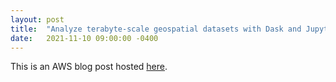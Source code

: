 ```yaml
---
layout: post
title:  "Analyze terabyte-scale geospatial datasets with Dask and Jupyter on AWS"
date:   2021-11-10 09:00:00 -0400
---
```

This is an AWS blog post hosted [here](https://aws.amazon.com/blogs/publicsector/analyze-terabyte-scale-geospatial-datasets-with-dask-and-jupyter-on-aws/). 